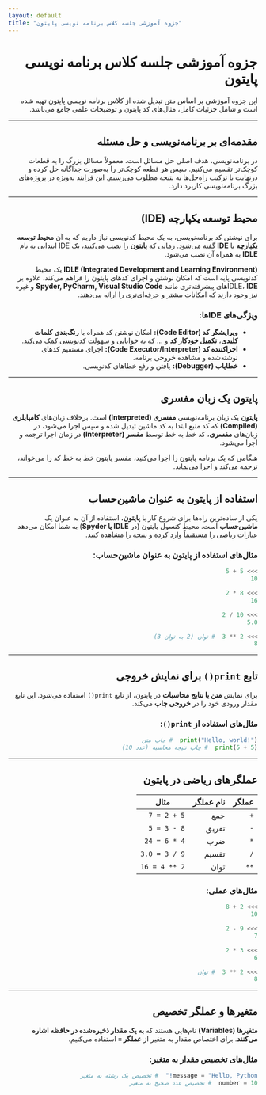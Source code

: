 ```yaml
---
layout: default
title: "جزوه آموزشی جلسه کلاس برنامه نویسی پایتون"
---
```


<div dir="rtl">

# جزوه آموزشی جلسه کلاس برنامه نویسی پایتون
این جزوه آموزشی بر اساس متن تبدیل شده از کلاس برنامه نویسی پایتون تهیه شده است و شامل جزئیات کامل، مثال‌های کد پایتون و توضیحات علمی جامع می‌باشد.

---

## مقدمه‌ای بر برنامه‌نویسی و حل مسئله
در برنامه‌نویسی، هدف اصلی حل مسائل است. معمولاً مسائل بزرگ را به قطعات کوچک‌تر تقسیم می‌کنیم. سپس هر قطعه کوچک‌تر را به‌صورت جداگانه حل کرده و درنهایت با ترکیب راه‌حل‌ها به نتیجه مطلوب می‌رسیم. این فرایند به‌ویژه در پروژه‌های بزرگ برنامه‌نویسی کاربرد دارد.

---

## محیط توسعه یکپارچه (IDE)
برای نوشتن کد برنامه‌نویسی، به یک محیط کدنویسی نیاز داریم که به آن **محیط توسعه یکپارچه** یا **IDE** گفته می‌شود. زمانی که **پایتون** را نصب می‌کنید، یک IDE ابتدایی به نام **IDLE** به همراه آن نصب می‌شود.

**IDLE (Integrated Development and Learning Environment)** یک محیط کدنویسی پایه است که امکان نوشتن و اجرای کدهای پایتون را فراهم می‌کند. علاوه بر IDLE، **IDE**‌های پیشرفته‌تری مانند **Spyder, PyCharm, Visual Studio Code** و غیره نیز وجود دارند که امکانات بیشتر و حرفه‌ای‌تری را ارائه می‌دهند.

### ویژگی‌های **IDE**‌ها:
- **ویرایشگر کد (Code Editor):** امکان نوشتن کد همراه با **رنگ‌بندی کلمات کلیدی**، **تکمیل خودکار کد** و ... که به خوانایی و سهولت کدنویسی کمک می‌کند.
- **اجراکننده کد (Code Executor/Interpreter):** اجرای مستقیم کدهای نوشته‌شده و مشاهده خروجی برنامه.
- **خطایاب (Debugger):** یافتن و رفع خطاهای کدنویسی.

---

## پایتون یک زبان مفسری
**پایتون** یک زبان برنامه‌نویسی **مفسری (Interpreted)** است. برخلاف زبان‌های **کامپایلری (Compiled)** که کد منبع ابتدا به کد ماشین تبدیل شده و سپس اجرا می‌شود، در زبان‌های **مفسری**، کد خط به خط توسط **مفسر (Interpreter)** در زمان اجرا ترجمه و اجرا می‌شود.

هنگامی که یک برنامه پایتون را اجرا می‌کنید، مفسر پایتون خط به خط کد را می‌خواند، ترجمه می‌کند و اجرا می‌نماید.

---

## استفاده از پایتون به عنوان ماشین‌حساب
یکی از ساده‌ترین راه‌ها برای شروع کار با **پایتون**، استفاده از آن به عنوان یک **ماشین‌حساب** است. محیط کنسول پایتون (در **IDLE یا Spyder**) به شما امکان می‌دهد عبارات ریاضی را مستقیماً وارد کرده و نتیجه را مشاهده کنید.

### مثال‌های استفاده از پایتون به عنوان ماشین‌حساب:

```python
>>> 5 + 5
10

>>> 8 * 2
16

>>> 10 / 2
5.0

>>> 2 ** 3  # توان (2 به توان 3)
8
```

---

## تابع `print()` برای نمایش خروجی
برای نمایش **متن یا نتایج محاسبات** در پایتون، از تابع `print()` استفاده می‌شود. این تابع مقدار ورودی خود را در **خروجی چاپ** می‌کند.

### مثال‌های استفاده از `print()`:

```python
print("Hello, world!")  # چاپ متن
print(5 + 5)  # چاپ نتیجه محاسبه (عدد 10)
```

---

## عملگرهای ریاضی در پایتون

| عملگر | نام عملگر | مثال |
|---|---|---|
| `+` | جمع | `5 + 2 = 7` |
| `-` | تفریق | `8 - 3 = 5` |
| `*` | ضرب | `4 * 6 = 24` |
| `/` | تقسیم | `9 / 3 = 3.0` |
| `**` | توان | `2 ** 4 = 16` |

### مثال‌های عملی:
```python
>>> 2 + 8
10

>>> 9 - 2
7

>>> 3 * 2
6

>>> 2 ** 3  # توان
8
```

---

## متغیرها و عملگر تخصیص
**متغیرها (Variables)** نام‌هایی هستند که **به یک مقدار ذخیره‌شده در حافظه اشاره می‌کنند**. برای اختصاص مقدار به متغیر از **عملگر `=`** استفاده می‌کنیم.

### مثال‌های تخصیص مقدار به متغیر:

```python
message = "Hello, Python!"  # تخصیص یک رشته به متغیر
number = 10  # تخصیص عدد صحیح به متغیر
```

</div>

